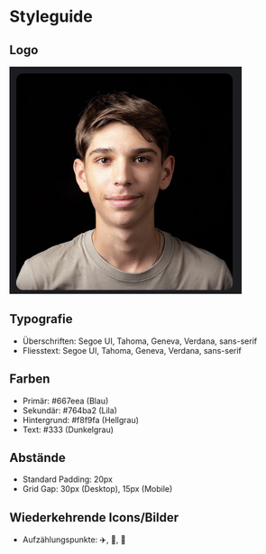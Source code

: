 # Styleguide

## Logo
![Logo](../bilder/levi_avatar.png)

## Typografie
- Überschriften: Segoe UI, Tahoma, Geneva, Verdana, sans-serif
- Fliesstext: Segoe UI, Tahoma, Geneva, Verdana, sans-serif

## Farben
- Primär: #667eea (Blau)
- Sekundär: #764ba2 (Lila)
- Hintergrund: #f8f9fa (Hellgrau)
- Text: #333 (Dunkelgrau)

## Abstände
- Standard Padding: 20px
- Grid Gap: 30px (Desktop), 15px (Mobile)

## Wiederkehrende Icons/Bilder
- Aufzählungspunkte: ✈️, 👤, 🎯